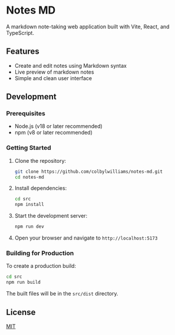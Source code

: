 # Notes MD

A markdown note-taking web application built with Vite, React, and TypeScript.

## Features

- Create and edit notes using Markdown syntax
- Live preview of markdown notes
- Simple and clean user interface

## Development

### Prerequisites

- Node.js (v18 or later recommended)
- npm (v8 or later recommended)

### Getting Started

1. Clone the repository:
   ```bash
   git clone https://github.com/colbylwilliams/notes-md.git
   cd notes-md
   ```

2. Install dependencies:
   ```bash
   cd src
   npm install
   ```

3. Start the development server:
   ```bash
   npm run dev
   ```

4. Open your browser and navigate to `http://localhost:5173`

### Building for Production

To create a production build:

```bash
cd src
npm run build
```

The built files will be in the `src/dist` directory.

## License

[MIT](LICENSE)
